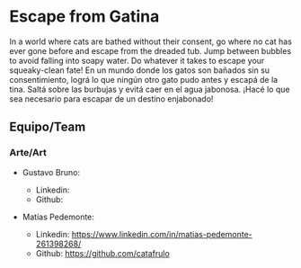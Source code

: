 # Escape from Gatina
In a world where cats are bathed without their consent, go where no cat has ever gone before and escape from the dreaded tub. Jump between bubbles to avoid falling into soapy water. Do whatever it takes to escape your squeaky-clean fate!
En un mundo donde los gatos son bañados sin su consentimiento, lográ lo que ningún otro gato pudo antes y escapá de la tina. Saltá sobre las burbujas y evitá caer en el agua jabonosa. ¡Hacé lo que sea necesario para escapar de un destino enjabonado!

## Equipo/Team
### Arte/Art
- Gustavo Bruno:
  - Linkedin:
  - Github:
 
- Matías Pedemonte:
  - Linkedin: https://www.linkedin.com/in/matias-pedemonte-261398268/
  - Github: https://github.com/catafrulo
  

